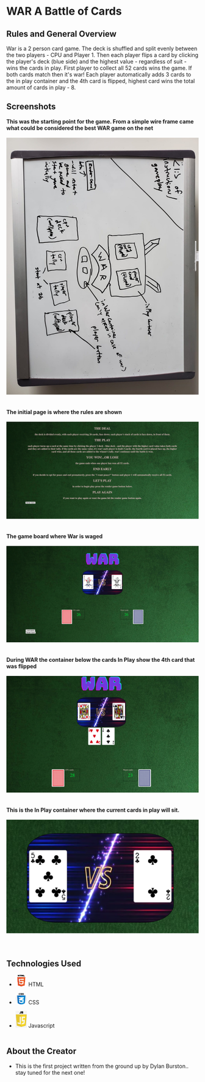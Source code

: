 
# **WAR** A Battle of Cards
## Rules and General Overview
War is a 2 person card game. The deck is shuffled and split evenly between the two players - CPU and Player 1. Then each player flips a card by clicking the player's deck (blue side) and the highest value - regardless of suit - wins the cards in play. First player to collect all 52 cards wins the game. If both cards match then it's war! Each player automatically adds 3 cards to the in play container and the 4th card is flipped, highest card wins the total amount of cards in play - 8. 

## Screenshots 

**This was the starting point for the game. From a simple wire frame came what could be considered the best WAR game on the net**
<br><br>
![Wire Frame](card-deck-css/images/wireFrame.jpeg)
<br><br><br>
**The initial page is where the rules are shown**
<br><br>
![Rule Screen](card-deck-css/images/screenshot1.jpeg)
<br><br><br>
**The game board where War is waged**
<br><br>
![Game Board](card-deck-css/images/screenshot2.jpeg)
<br><br><br>
**During WAR the container below the cards In Play show the 4th card that was flipped**
<br><br>
![It's War!!](card-deck-css/images/screenshot3.jpeg)
<br><br><br>
**This is the In Play container where the current cards in play will sit.**
<br><br>
![It's War!!](card-deck-css/images/inplay.jpeg)
<br><br><br>

## Technologies Used

- <img src="card-deck-css/images/html.jpeg" alt="drawing" style="width:30px;"/> HTML

- <img src="card-deck-css/images/css.jpeg" alt="drawing" style="width:30px;"/> CSS

- <img src="card-deck-css/images/js.jpeg" alt="drawing" style="width:30px;"/> Javascript
<br><br>

## About the Creator 
- This is the first project written from the ground up by Dylan Burston.. stay tuned for the next one!










